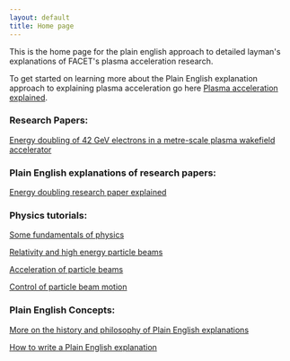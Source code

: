 ```yaml
---
layout: default
title: Home page
---
```


This is the home page for the plain english approach to detailed layman's explanations of FACET's plasma acceleration research.

To get started on learning more about the Plain English explanation approach to explaining plasma acceleration go here [Plasma acceleration explained](/plasma-accel-explained.html).


### Research Papers:

[Energy doubling of 42 GeV electrons in a metre-scale plasma wakefield accelerator](/slac-pub-12363.pdf)


### Plain English explanations of research papers:

[Energy doubling research paper explained](/energy-doubling-exposition.html)


### Physics tutorials:

[Some fundamentals of physics](/principles-of-physics-tutorial.html)

[Relativity and high energy particle beams](/relativity-tutorial.html)

[Acceleration of particle beams](/beam-acceleration-tutorial.html)

[Control of particle beam motion](/beam-control-tutorial.html)


### Plain English Concepts:

[More on the history and philosophy of Plain English explanations](/plain-english-papers.html)

[How to write a Plain English explanation](/how-to-write-a-PEP.html)



